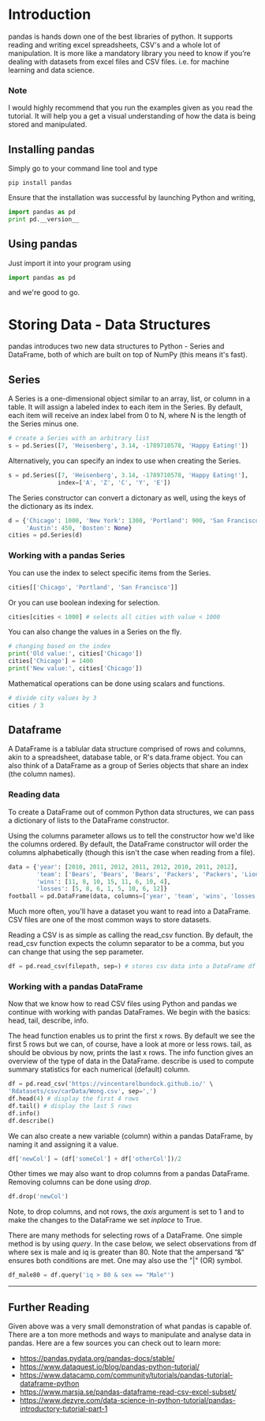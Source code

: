 # Introduction
pandas is hands down one of the best libraries of python. It supports reading and writing excel spreadsheets, CSV's and a whole lot of manipulation. It is more like a mandatory library you need to know if you’re dealing with datasets from excel files and CSV files. i.e. for machine learning and data science.

### Note
I would highly recommend that you run the examples given as you read the tutorial. It will help you a get a visual understanding of how the data is being stored and manipulated.

## Installing pandas
Simply go to your command line tool and type

`pip install pandas`

Ensure that the installation was successful by launching Python and writing,
```python
import pandas as pd
print pd.__version__
```

## Using pandas
Just import it into your program using
```python
import pandas as pd
```
and we're good to go.

# Storing Data - Data Structures
pandas introduces two new data structures to Python - Series and DataFrame, both of which are built on top of NumPy (this means it's fast).

## Series
A Series is a one-dimensional object similar to an array, list, or column in a table. It will assign a labeled index to each item in the Series. By default, each item will receive an index label from 0 to N, where N is the length of the Series minus one.

```python
# create a Series with an arbitrary list
s = pd.Series([7, 'Heisenberg', 3.14, -1789710578, 'Happy Eating!'])
```

Alternatively, you can specify an index to use when creating the Series.
```python
s = pd.Series([7, 'Heisenberg', 3.14, -1789710578, 'Happy Eating!'],
              index=['A', 'Z', 'C', 'Y', 'E'])
```

The Series constructor can convert a dictonary as well, using the keys of the dictionary as its index.
```python
d = {'Chicago': 1000, 'New York': 1300, 'Portland': 900, 'San Francisco': 1100,
     'Austin': 450, 'Boston': None}
cities = pd.Series(d)
```

### Working with a pandas Series
You can use the index to select specific items from the Series.
```python
cities[['Chicago', 'Portland', 'San Francisco']]
```

Or you can use boolean indexing for selection.
```python
cities[cities < 1000] # selects all cities with value < 1000
```

You can also change the values in a Series on the fly.
```python
# changing based on the index
print('Old value:', cities['Chicago'])
cities['Chicago'] = 1400
print('New value:', cities['Chicago'])
```

Mathematical operations can be done using scalars and functions.
```python
# divide city values by 3
cities / 3
```

## Dataframe
A DataFrame is a tablular data structure comprised of rows and columns, akin to a spreadsheet, database table, or R's data.frame object. You can also think of a DataFrame as a group of Series objects that share an index (the column names).

### Reading data
To create a DataFrame out of common Python data structures, we can pass a dictionary of lists to the DataFrame constructor.

Using the columns parameter allows us to tell the constructor how we'd like the columns ordered. By default, the DataFrame constructor will order the columns alphabetically (though this isn't the case when reading from a file).
```python
data = {'year': [2010, 2011, 2012, 2011, 2012, 2010, 2011, 2012],
        'team': ['Bears', 'Bears', 'Bears', 'Packers', 'Packers', 'Lions', 'Lions', 'Lions'],
        'wins': [11, 8, 10, 15, 11, 6, 10, 4],
        'losses': [5, 8, 6, 1, 5, 10, 6, 12]}
football = pd.DataFrame(data, columns=['year', 'team', 'wins', 'losses'])
```

Much more often, you'll have a dataset you want to read into a DataFrame. CSV files are one of the most common ways to store datasets.

Reading a CSV is as simple as calling the read_csv function. By default, the read_csv function expects the column separator to be a comma, but you can change that using the sep parameter.
```python
df = pd.read_csv(filepath, sep=) # stores csv data into a DataFrame df
```

### Working with a pandas DataFrame
Now that we know how to read CSV files using Python and pandas we continue with working with pandas DataFrames. We begin with the basics: head, tail, describe, info.

The head function enables us to print the first x rows. By default we see the first 5 rows but we can, of course, have a look at more or less rows. tail, as should be obvious by now, prints the last x rows. The info function gives an overview of the type of data in the DataFrame. describe is used to compute summary statistics for each numerical (default) column.

```python
df = pd.read_csv('https://vincentarelbundock.github.io/' \
'Rdatasets/csv/carData/Wong.csv', sep=',')
df.head(4) # display the first 4 rows
df.tail() # display the last 5 rows
df.info()
df.describe()
```

We can also create a new variable (column) within a pandas DataFrame, by naming it and assigning it a value.
```python
df['newCol'] = (df['someCol'] + df['otherCol'])/2
```

Other times we may also want to drop columns from a pandas DataFrame. Removing columns can be done using _drop_.
```python
df.drop('newCol')
```
Note, to drop columns, and not rows, the _axis_ argument is set to 1 and to make the changes to the DataFrame we set _inplace_ to True.

There are many methods for selecting rows of a DataFrame. One simple method is by using _query_.
In the case below, we select observations from df where sex is male and iq is greater than 80. Note that the ampersand “&“ ensures both conditions are met. One may also use the "|" (OR) symbol.
```python
df_male80 = df.query('iq > 80 & sex == "Male"')
```
***
## Further Reading
Given above was a very small demonstration of what pandas is capable of. There are a ton more methods and ways to manipulate and analyse data in pandas. Here are a few sources you can check out to learn more:
* https://pandas.pydata.org/pandas-docs/stable/
* https://www.dataquest.io/blog/pandas-python-tutorial/
* https://www.datacamp.com/community/tutorials/pandas-tutorial-dataframe-python
* https://www.marsja.se/pandas-dataframe-read-csv-excel-subset/
* https://www.dezyre.com/data-science-in-python-tutorial/pandas-introductory-tutorial-part-1
 






